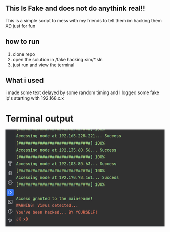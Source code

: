 ## This Is Fake and does not do anythink real!!

This is a simple script to mess with my friends to tell them im hacking them XD
just for fun


## how to run
1. clone repo
2. open the solution in /fake hacking sim/*.sln
3. just run and view the terminal 

## What i used
i made some text delayed by some random timing
and I logged some fake ip's starting with 192.168.x.x


# Terminal output 
![img only shows in GitHub](/img/scnst.png)